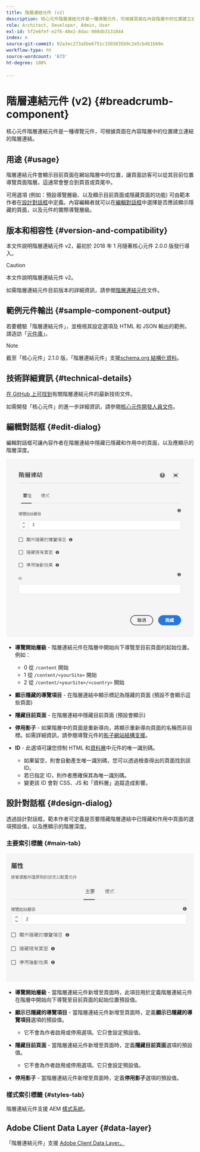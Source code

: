 ```yaml
---
title: 階層連結元件 (v2)
description: 核心元件階層連結元件是一種導覽元件，可根據頁面在內容階層中的位置建立連結的階層連結。
role: Architect, Developer, Admin, User
exl-id: 5f2e6fef-e2f6-48e2-8dac-008db3131044
index: n
source-git-commit: 92a3ec273a5be6751c1503835b9c2e5cbd61bb9e
workflow-type: ht
source-wordcount: '673'
ht-degree: 100%

---
```



# 階層連結元件 (v2) {#breadcrumb-component}

核心元件階層連結元件是一種導覽元件，可根據頁面在內容階層中的位置建立連結的階層連結。

## 用途 {#usage}

階層連結元件會顯示目前頁面在網站階層中的位置，讓頁面訪客可以從其目前位置導覽頁面階層。這通常會整合到頁首或頁尾中。

可用選項 (例如：預設導覽層級、以及顯示目前頁面或隱藏頁面的功能) 可由範本作者在[設計對話框](#design-dialog)中定義。內容編輯者就可以在[編輯對話框](#edit-dialog)中選擇是否應該顯示隱藏的頁面，以及元件的實際導覽層級。

## 版本和相容性 {#version-and-compatibility}

本文件說明階層連結元件 v2，最初於 2018 年 1 月隨著核心元件 2.0.0 版發行導入。

>[!CAUTION]
>
>本文件說明階層連結元件 v2。
>
>如需階層連結元件目前版本的詳細資訊，請參閱[階層連結元件](/help/components/breadcrumb.md)文件。

## 範例元件輸出 {#sample-component-output}

若要體驗「階層連結元件」，並檢視其設定選項及 HTML 和 JSON 輸出的範例，請造訪「[元件庫](https://adobe.com/go/aem_cmp_library_breadcrumb_tw)」。

>[!NOTE]
>
>截至「核心元件」2.1.0 版，「階層連結元件」支援[schema.org 結構化資料](https://schema.org/BreadcrumbList)。

## 技術詳細資訊 {#technical-details}

[在 GitHub 上可找到](https://adobe.com/go/aem_cmp_tech_breadcrumb_v2_tw)有關階層連結元件的最新技術文件。

如需開發「核心元件」的進一步詳細資訊，請參閱[核心元件開發人員文件](/help/developing/overview.md)。

## 編輯對話框 {#edit-dialog}

編輯對話框可讓內容作者在階層連結中隱藏已隱藏和作用中的頁面，以及應顯示的階層深度。

![階層連結元件編輯對話框](/help/assets/breadcrumb-edit.png)

* **導覽開始層級** - 階層連結元件在階層中開始向下導覽至目前頁面的起始位置。例如：

   * 0 從 `/content` 開始
   * 1 從 `/content/<yourSite>` 開始
   * 2 從 `/content/<yourSite>/<country>` 開始

* **顯示隱藏的導覽項目** - 在階層連結中顯示標記為隱藏的頁面 (預設不會顯示這些頁面)
* **隱藏目前頁面** - 在階層連結中隱藏目前頁面 (預設會顯示)
* **停用影子** - 如果階層中的頁面是重新導向，將顯示重新導向頁面的名稱而非目標。如需詳細資訊，請參閱導覽元件的[影子網站結構支援](../v1/navigation.md#shadow-structure)。
* **ID** - 此選項可讓您控制 HTML 和[資料層](/help/developing/data-layer/overview.md)中元件的唯一識別碼。
   * 如果留空，則會自動產生唯一識別碼，您可以透過檢查得出的頁面找到該 ID。
   * 若已指定 ID，則作者應確保其為唯一識別碼。
   * 變更該 ID 會對 CSS、JS 和「資料層」追蹤造成影響。

## 設計對話框 {#design-dialog}

透過設計對話框，範本作者可定義是否要隱藏階層連結中已隱藏和作用中頁面的選項預設值，以及應顯示的階層深度。

### 主要索引標籤 {#main-tab}

![](/help/assets/breadcrumb-design.png)

* **導覽開始層級** - 當階層連結元件新增至頁面時，此項目用於定義階層連結元件在階層中開始向下導覽至目前頁面的起始位置預設值。
* **顯示已隱藏的導覽項目** - 當階層連結元件新增至頁面時，定義&#x200B;**顯示已隱藏的導覽項目**&#x200B;選項的預設值。

   * 它不會為作者啟用或停用選項。它只會設定預設值。

* **隱藏目前頁面** - 當階層連結元件新增至頁面時，定義&#x200B;**隱藏目前頁面**&#x200B;選項的預設值。

   * 它不會為作者啟用或停用選項。它只會設定預設值。

* **停用影子** - 當階層連結元件新增至頁面時，定義&#x200B;**停用影子**&#x200B;選項的預設值。

### 樣式索引標籤 {#styles-tab}

階層連結元件支援 AEM [樣式系統](/help/get-started/authoring.md#component-styling)。

## Adobe Client Data Layer {#data-layer}

「階層連結元件」支援 [Adobe Client Data Layer。](/help/developing/data-layer/overview.md)
